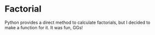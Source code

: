# Factorial

Python provides a  direct method to calculate factorials, but I decided to make a function for it. It was fun, GGs!
